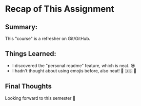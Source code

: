 # Recap of This Assignment
## Summary:
This "course" is a refresher on Git/GitHub.
## Things Learned:
- I discovered the "personal readme" feature, which is neat. 😎
- I hadn't thought about using emojis before, also neat! 🎸 🇺🇸 🦅
## Final Thoughts
Looking forward to this semester 🏫
